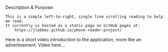 Description & Purpose:

    This is a simple left-to-right, single line scrolling reading to help me read.
    It currently is hosted as a static page on GitHub pages at: 
        https://jlobbes.github.io/phone-reader-project/



Here is a short video introduction to the application, more like an advertisement.
    Video here...